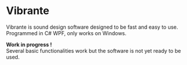 # Vibrante
Vibrante is sound design software designed to be fast and easy to use.\
Programmed in C# WPF, only works on Windows.

**Work in progress !**\
Several basic functionalities work but the software is not yet ready to be used.
